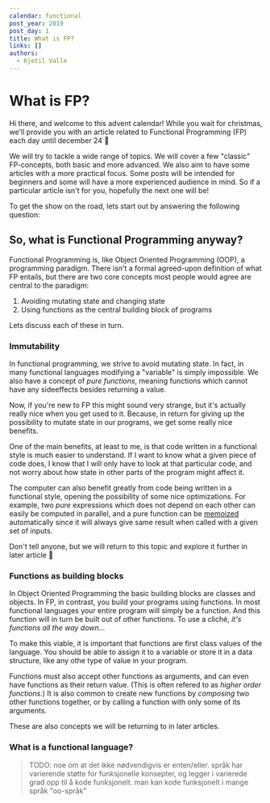 ```yaml
---
calendar: functional
post_year: 2019
post_day: 1
title: What is FP?
links: []
authors:
  - Kjetil Valle
---
```

# What is FP?

Hi there, and welcome to this advent calendar! While you wait for christmas, we'll provide you with an article related to Functional Programming (FP) each day until december 24 🎅

We will try to tackle a wide range of topics. We will cover a few "classic" FP-concepts, both basic and more advanced. We also aim to have some articles with a more practical focus. Some posts will be intended for beginners and some will have a more experienced audience in mind. So if a particular article isn't for you, hopefully the next one will be!

To get the show on the road, lets start out by answering the following question:

## So, what is Functional Programming anyway?

Functional Programming is, like Object Oriented Programming (OOP), a programming paradigm. There isn't a formal agreed-upon definition of what FP entails, but there are two core concepts most people would agree are central to the paradigm: 

1. Avoiding mutating state and changing state
2. Using functions as the central building block of programs

Lets discuss each of these in turn.

### Immutability

In functional programming, we strive to avoid mutating state. In fact, in many functional languages modifying a "variable" is simply impossible. We also have a concept of _pure functions_, meaning functions which cannot have any sideeffects besides returning a value.

Now, if you're new to FP this might sound very strange, but it's actually really nice when you get used to it. Because, in return for giving up the possibility to mutate state in our programs, we get some really nice benefits.

One of the main benefits, at least to me, is that code written in a functional style is much easier to understand. If I want to know what a given piece of code does, I know that I will only have to look at that particular code, and not worry about how state in other parts of the program might affect it.

The computer can also benefit greatly from code being written in a functional style, opening the possibility of some nice optimizations. For example, two _pure_ expressions which does not depend on each other can easily be computed in parallel, and a pure function can be [memoized](https://en.wikipedia.org/wiki/Memoization) automatically since it will always give same result when called with a given set of inputs.

Don't tell anyone, but we will return to this topic and explore it further in later article 🤫


### Functions as building blocks

In Object Oriented Programming the basic building blocks are classes and objects. In FP, in contrast, you build your programs using functions. In most functional languages your entire program will simply be a function. And this function will in turn be built out of other functions. To use a cliché, _it's functions all the way down_…

To make this viable, it is important that functions are first class values of the language. You should be able to assign it to a variable or store it in a data structure, like any othe type of value in your program. 

Functions must also accept other functions as arguments, and can even have functions as their return value. (This is often refered to as _higher order functions_.) It is also common to create new functions by _composing_ two other functions together, or by calling a function with only some of its arguments.

These are also concepts we will be returning to in later articles.


### What is a functional language?

> TODO: noe om at det ikke nødvendigvis er enten/eller. språk har varierende støtte for funksjonelle konsepter, og legger i varierede grad opp til å kode funksjonelt. man kan kode funksjonelt i mange språk "oo-språk"
